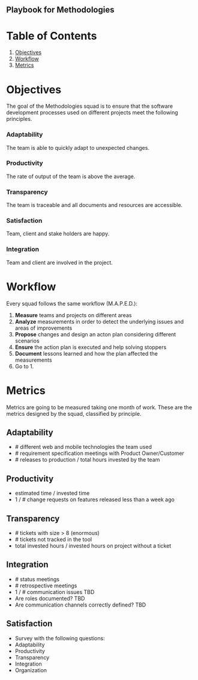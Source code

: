 ## Playbook for Methodologies

# Table of Contents

1. [Objectives](#objectives)
2. [Workflow](#workflow)
3. [Metrics](#metrics)

# Objectives

The goal of the Methodologies squad is to ensure that the software development processes used on different projects meet the following principles.

### Adaptability
The team is able to quickly adapt to unexpected changes.

### Productivity
The rate of output of the team is above the average.

### Transparency
The team is traceable and all documents and resources are accessible.

### Satisfaction
Team, client and stake holders are happy.

### Integration
Team and client are involved in the project.

# Workflow

Every squad follows the same workflow (M.A.P.E.D.):

1. **Measure** teams and projects on different areas
2. **Analyze** measurements in order to detect the underlying issues and areas of improvements
3. **Propose** changes and design an acton plan considering different scenarios
4. **Ensure** the action plan is executed and help solving stoppers
5. **Document** lessons learned and how the plan affected the measurements
5. Go to 1.

# Metrics

Metrics are going to be measured taking one month of work. These are the metrics designed by the squad, classified by principle.

## Adaptability
* \# different web and mobile technologies the team used
* \# requirement specification meetings with Product Owner/Customer
* \# releases to production / total hours invested by the team

## Productivity
* estimated time / invested time
* 1 / \# change requests on features released less than a week ago

## Transparency
* \# tickets with size > 8 (enormous)
* \# tickets not tracked in the tool
* total invested hours / invested hours on project without a ticket

## Integration
* \# status meetings
* \# retrospective meetings
* 1 / \# communication issues TBD
* Are roles documented? TBD
* Are communication channels correctly defined? TBD

## Satisfaction
* Survey with the following questions:
 * Adaptability
 * Productivity
 * Transparency
 * Integration
 * Organization
